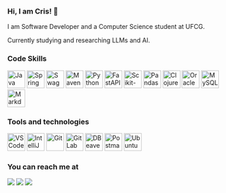 ### Hi, I am Cris! 👋
I am Software Developer and a Computer Science student at UFCG.

Currently studying and researching LLMs and AI.

<!-- 
<div align="center">
  
  [![Java](https://img.shields.io/badge/Java-ED8B00?style=for-the-badge&logo=java&logoColor=white)](https://www.java.com/pt-BR/)
  ![Clojure](https://img.shields.io/badge/Clojure-%23Clojure.svg?style=for-the-badge&logo=Clojure&logoColor=Clojure)
  
</div> -->

### Code Skills    
<div style="display: inline">
  <img src="https://cdn.jsdelivr.net/gh/devicons/devicon/icons/java/java-original-wordmark.svg" alt="Java" width="40" height="40"/>
  <img src="https://cdn.jsdelivr.net/gh/devicons/devicon@latest/icons/spring/spring-original.svg" alt="Spring" width="40" height="40" />
  <img src="https://cdn.jsdelivr.net/gh/devicons/devicon@latest/icons/swagger/swagger-original.svg" alt="Swagger" width="40" height="40"/>
  <img src="https://cdn.jsdelivr.net/gh/devicons/devicon@latest/icons/maven/maven-original.svg" alt="Maven" width="40" height="40"/>
  
  <img src="https://cdn.jsdelivr.net/gh/devicons/devicon/icons/python/python-original.svg" alt="Python" width="40" height="40"/>
  <img src="https://cdn.jsdelivr.net/gh/devicons/devicon@latest/icons/fastapi/fastapi-original.svg" alt="FastAPI" width="40" height="40"/>
  <img src="https://cdn.jsdelivr.net/gh/devicons/devicon@latest/icons/scikitlearn/scikitlearn-original.svg" alt="Scikit-learn" width="40" height="40"/>
  <img src="https://cdn.jsdelivr.net/gh/devicons/devicon@latest/icons/pandas/pandas-original-wordmark.svg" alt="Pandas" width="40" height="40"/>
          
  <img src="https://cdn.jsdelivr.net/gh/devicons/devicon/icons/clojure/clojure-original.svg" alt="Clojure" width="40" height="40"/>          
  <img src="https://cdn.jsdelivr.net/gh/devicons/devicon/icons/oracle/oracle-original.svg" alt="Oracle" width="40" height="40"/>
  <img src="https://cdn.jsdelivr.net/gh/devicons/devicon@latest/icons/mysql/mysql-original-wordmark.svg" alt="MySQL" width="40" height="40"/>
  <img src="https://cdn.jsdelivr.net/gh/devicons/devicon@latest/icons/markdown/markdown-original.svg" alt="Markdown" width="40" height="40"/>
</div>

### Tools and technologies
<div style="display: inline">
  <img width="40" height="40" src="https://cdn.jsdelivr.net/gh/devicons/devicon@latest/icons/vscode/vscode-original.svg" alt="VSCode"/>
  <img width="40" height="40" src="https://cdn.jsdelivr.net/gh/devicons/devicon/icons/intellij/intellij-original.svg" alt="IntelliJ"/>
  <img width="40" height="40" src="https://cdn.jsdelivr.net/gh/devicons/devicon/icons/git/git-original.svg" alt="Git"/>
  <img width="40" height="40" src="https://cdn.jsdelivr.net/gh/devicons/devicon/icons/gitlab/gitlab-original.svg" alt="GitLab"/>
  <img width="40" height="40" src="https://cdn.jsdelivr.net/gh/devicons/devicon@latest/icons/dbeaver/dbeaver-original.svg" alt="DBeaver"/>
  <img width="40" height="40" src="https://cdn.jsdelivr.net/gh/devicons/devicon@latest/icons/postman/postman-original.svg" alt="Postman"/>
  <img width="40" height="40" src="https://cdn.jsdelivr.net/gh/devicons/devicon/icons/ubuntu/ubuntu-original.svg" alt="Ubuntu"/>
</div>


### You can reach me at

<div>
  <a href="https://www.linkedin.com/in/crisley-marques" target="_blank"><img src="https://img.shields.io/badge/-LinkedIn-%230077B5?style=for-the-badge&logo=linkedin&logoColor=white" target="_blank"></a>
  <a href="https://instagram.com/marquescris_" target="_blank"><img src="https://img.shields.io/badge/-Instagram-%23E4405F?style=for-the-badge&logo=instagram&logoColor=white" target="_blank"></a>
  <a href = "mailto:crisleyvmarques@gmail.com"><img src="https://img.shields.io/badge/Gmail-D14836?style=for-the-badge&logo=gmail&logoColor=white" target="_blank"></a>
</div>

<!--
**crisleymarques/crisleymarques** is a ✨ _special_ ✨ repository because its `README.md` (this file) appears on your GitHub profile.

Here are some ideas to get you started:

- 🔭 I’m currently working on ...
- 🌱 I’m currently learning ...
- 👯 I’m looking to collaborate on ...
- 🤔 I’m looking for help with ...
- 💬 Ask me about ...
- 📫 How to reach me: ...
- 😄 Pronouns: ...
- ⚡ Fun fact: ...
-->
